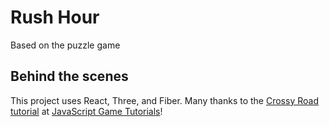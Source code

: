 # Rush Hour
Based on the puzzle game

## Behind the scenes
This project uses React, Three, and Fiber. Many thanks to the [Crossy Road tutorial](https://javascriptgametutorials.com/tutorials/react-three-fiber/crossy-road) at [JavaScript Game Tutorials](https://javascriptgametutorials.com)!
